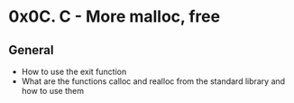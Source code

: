 # 0x0C. C - More malloc, free

## General

<ul>
<li>How to use the exit function</li>
<li>What are the functions calloc and realloc from the standard library and how to use them</li>
</ul>

